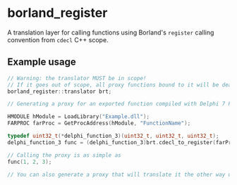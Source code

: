# borland_register
A translation layer for calling functions using Borland's `register` calling convention from `cdecl` C++ scope.

## Example usage
```c++
// Warning: the translator MUST be in scope!
// If it goes out of scope, all proxy functions bound to it will be deallocated
borland_register::translator brt;

// Generating a proxy for an exported function compiled with Delphi 7 Personal

HMODULE hModule = LoadLibrary("Example.dll");
FARPROC farProc = GetProcAddress(hModule, "FunctionName");

typedef uint32_t(*delphi_function_3)(uint32_t, uint32_t, uint32_t);
delphi_function_3 func = (delphi_function_3)brt.cdecl_to_register(farProc, 3);

// Calling the proxy is as simple as
func(1, 2, 3);

// You can also generate a proxy that will translate it the other way using translator::register_to_cdecl
```
